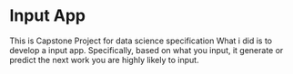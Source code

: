 # Input App
This is Capstone Project for data science specification
What i did is to develop a input app. Specifically, based on what you input, it generate or predict the next work you are highly likely to input. 
